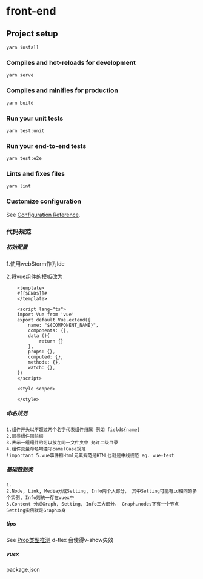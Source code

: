 # front-end

## Project setup
```
yarn install
```

### Compiles and hot-reloads for development
```
yarn serve
```

### Compiles and minifies for production
```
yarn build
```

### Run your unit tests
```
yarn test:unit
```

### Run your end-to-end tests
```
yarn test:e2e
```

### Lints and fixes files
```
yarn lint
```

### Customize configuration
See [Configuration Reference](https://cli.vuejs.org/config/).


### 代码规范

##### 初始配置
1.使用webStorm作为Ide

2.将vue组件的模板改为
```
    <template>
    #[[$END$]]#
    </template>
    
    <script lang="ts">
    import Vue from 'vue'
    export default Vue.extend({
        name: "${COMPONENT_NAME}",
        components: {},
        data (){
            return {}
        },
        props: {},
        computed: {},
        methods: {},
        watch: {},
    })
    </script>
    
    <style scoped>
    
    </style>
```

##### 命名规范
    1.组件开头以不超过两个名字代表组件归属 例如 field${name}
    2.同类组件同前缀
    3.表示一组组件的可以放在同一文件夹中 允许二级目录
    4.组件变量命名均遵守camelCase规范
    !important 5.vue事件和Html元素规范是HTML也就是中线规范 eg. vue-test
    
##### 基础数据类
    1.
    2.Node, Link, Media分成Setting, Info两个大部分， 其中Setting可能有id相同的多个实例, Info则统一存在vuex中
    3.Content 分成Graph, Setting, Info三大部分， Graph.nodes下有一个节点Setting实例就是Graph本身
    
##### tips
See [Prop类型推测](https://stackoverflow.com/questions/54391162/typescript-wont-recognize-prop-values-on-vue-component)
d-flex 会使得v-show失效
    
##### vuex



package.json

